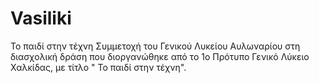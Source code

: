 # Vasiliki
Το παιδί στην τέχνη
Συμμετοχή του Γενικού Λυκείου Αυλωναρίου στη διασχολική δράση που διοργανώθηκε από το 1ο Πρότυπο Γενικό Λύκειο Χαλκίδας, με τίτλο " Το παιδί στην τέχνη". 
